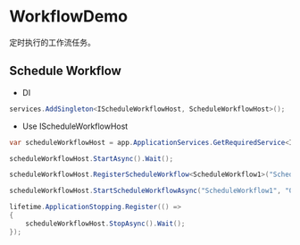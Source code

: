 # WorkflowDemo

定时执行的工作流任务。

## Schedule Workflow

- DI

```csharp
services.AddSingleton<IScheduleWorkflowHost, ScheduleWorkflowHost>();
```

- Use IScheduleWorkflowHost

```csharp
var scheduleWorkflowHost = app.ApplicationServices.GetRequiredService<IScheduleWorkflowHost>();

scheduleWorkflowHost.StartAsync().Wait();

scheduleWorkflowHost.RegisterScheduleWorkflow<ScheduleWorkflow1>("ScheduleWorkflow1");

scheduleWorkflowHost.StartScheduleWorkflowAsync("ScheduleWorkflow1", "0/5 * * * * ?").Wait();

lifetime.ApplicationStopping.Register(() =>
{
    scheduleWorkflowHost.StopAsync().Wait();
});
```
